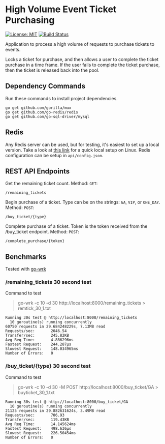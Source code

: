 # High Volume Event Ticket Purchasing

[![License: MIT](https://img.shields.io/badge/License-MIT-yellow.svg)](https://opensource.org/licenses/MIT)
[![Build Status](https://travis-ci.org/cameronnapoli/event-ticket-api.svg?branch=master)](https://travis-ci.org/cameronnapoli/event-ticket-api)

Application to process a high volume of requests to purchase tickets to events.

Locks a ticket for purchase, and then allows a user to complete the ticket purchase in a time frame. If the user fails to complete the ticket purchase, then the ticket is released back into the pool.

## Dependency Commands

Run these commands to install project dependencies.

    go get github.com/gorilla/mux
    go get github.com/go-redis/redis
    go get github.com/go-sql-driver/mysql


## Redis

Any Redis server can be used, but for testing, it's easiest to set up a local version. Take a look at [this link](https://redis.io/topics/quickstart) for a quick local setup on Linux. Redis configuration can be setup in `api/config.json`.

## REST API Endpoints

Get the remaining ticket count. Method: `GET`:

    /remaining_tickets

Begin purchase of a ticket. Type can be on the strings: `GA`, `VIP`, or `ONE_DAY`. Method: `POST`:

    /buy_ticket/{type}

Complete purchase of a ticket. Token is the token received from the /buy_ticket endpoint. Method: `POST`:

    /complete_purchase/{token}


## Benchmarks

Tested with [go-wrk](https://github.com/tsliwowicz/go-wrk)

### /remaining_tickets 30 second test

Command to test
> go-wrk -c 10 -d 30 http://localhost:8000/remaining_tickets > remtick_30_1.txt


    Running 30s test @ http://localhost:8000/remaining_tickets
      10 goroutine(s) running concurrently
    60750 requests in 29.684248229s, 7.13MB read
    Requests/sec:		2046.54
    Transfer/sec:		245.82KB
    Avg Req Time:		4.886296ms
    Fastest Request:	244.287µs
    Slowest Request:	148.034965ms
    Number of Errors:	0

### /buy_ticket/{type} 30 second test

Command to test
> go-wrk -c 10 -d 30 -M POST http://localhost:8000/buy_ticket/GA > buyticket_30_1.txt

    Running 30s test @ http://localhost:8000/buy_ticket/GA
      10 goroutine(s) running concurrently
    21125 requests in 29.882631624s, 3.49MB read
    Requests/sec:		706.93
    Transfer/sec:		119.43KB
    Avg Req Time:		14.145624ms
    Fastest Request:	498.636µs
    Slowest Request:	226.50454ms
    Number of Errors:	0
